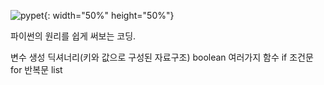 ![pypet](https://user-images.githubusercontent.com/94824295/146944667-877e3ab5-e766-4c4a-b55c-fce6da95a9c6.png){: width="50%" height="50%"}

파이썬의 원리를 쉽게 써보는 코딩.

변수 생성
딕셔너리(키와 값으로 구성된 자료구조)
boolean
여러가지 함수
if 조건문
for 반복문
list